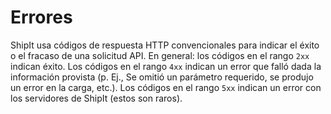 # Errores

ShipIt usa códigos de respuesta HTTP convencionales para indicar el éxito o el fracaso de una solicitud API. En general: los códigos en el rango `2xx` indican éxito. Los códigos en el rango `4xx` indican un error que falló dada la información provista (p. Ej., Se omitió un parámetro requerido, se produjo un error en la carga, etc.). Los códigos en el rango `5xx` indican un error con los servidores de ShipIt (estos son raros).
